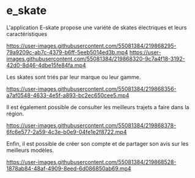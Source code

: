 # e_skate

L'application E-skate propose une variété de skates électriques et leurs caractéristiques

https://user-images.githubusercontent.com/55081384/219868295-79a9209c-ab7c-4379-b6ff-5eeb5014ed3b.mp4
https://user-images.githubusercontent.com/55081384/219868320-9c7a4f18-3192-42d0-8d46-4dbe15fe84fa.mp4

Les skates sont triés par leur marque ou leur gamme. 

https://user-images.githubusercontent.com/55081384/219868356-a7af0548-4633-4e5f-a893-bc2ec650cee5.mp4

Il est également possible de consulter les meilleurs trajets a faire dans la région.

https://user-images.githubusercontent.com/55081384/219868378-6fc6e577-2a59-4c3e-b0e9-04fe1e2f8722.mp4

Enfin, il est possible de créer son compte et de partager son avis sur les meilleurs modèles.

https://user-images.githubusercontent.com/55081384/219868528-1878ab84-48af-4909-8eed-6d086850ab69.mp4
